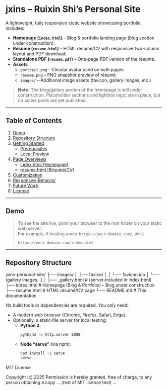 # jxins – Ruixin Shi’s Personal Site

A lightweight, fully responsive static website showcasing portfolio.  
Includes:

- **Homepage (`index.html`)** – Blog & portfolio landing page (blog section under construction).  
- **Résumé (`resume.html`)** – HTML résumé/CV with responsive two-column layout and PDF download.  
- **Standalone PDF (`resume.pdf`)** – One-page PDF version of the résumé.  
- **Assets**  
  - `portrait.png` – Circular avatar used on both pages  
  - `resume.png` – PNG snapshot preview of résumé  
  - `images/` – Additional image assets (favicon, gallery images, etc.)

> **Note:** The blog/gallery portion of the homepage is still under construction. Placeholder sections and lightbox logic are in place, but no active posts are yet published.

---

## Table of Contents

1. [Demo](#demo)  
2. [Repository Structure](#repository-structure)  
3. [Getting Started](#getting-started)  
   - [Prerequisites](#prerequisites)  
   - [Local Preview](#local-preview)  
4. [Page Overviews](#page-overviews)  
   - [index.html (Homepage)](#indexhtml-homepage)  
   - [resume.html (Résumé/CV)](#resumehtml-r%C3%A9sum%C3%A9cv)  
5. [Customization](#customization)  
6. [Responsive Behavior](#responsive-behavior)  
7. [Future Work](#future-work)  
8. [License](#license)  

---

## Demo

> To see the site live, point your browser to the root folder on your static web server.  
> For example, if hosting under `https://your-domain.com/`, visit:
>
> ```
> https://your-domain.com/index.html
> ```

---

## Repository Structure

jxins-personal-site/
├── images/
│ ├── favico/
│ │ └── favicon.ico 
│ └── (gallery images…) 
│
├── _gallery.html # (server‐included in index.html)
├── index.html # Homepage (Blog & Portfolio) – Blog under construction
├── resume.html # HTML résumé/CV page
└── README.md # This documentation

No build tools or dependencies are required. You only need:

- A modern web browser (Chrome, Firefox, Safari, Edge).  
- Optionally, a static‐file server for local testing:
  - **Python 3**: 
    ```bash
    python3 -m http.server 8000
    ```
  - **Node “serve”** (via npm):  
    ```bash
    npm install -g serve
    serve .
    ```

MIT License

Copyright (c) 2025
Permission is hereby granted, free of charge, to any person obtaining a copy
… (rest of MIT license text) …


